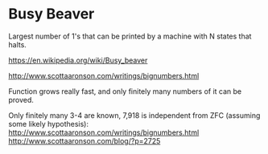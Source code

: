 # Busy Beaver

Largest number of 1's that can be printed by a machine with N states that halts.

<https://en.wikipedia.org/wiki/Busy_beaver>

<http://www.scottaaronson.com/writings/bignumbers.html>

Function grows really fast, and only finitely many numbers of it can be proved.

Only finitely many 3-4 are known, 7,918 is independent from ZFC (assuming some likely hypothesis): <http://www.scottaaronson.com/writings/bignumbers.html> <http://www.scottaaronson.com/blog/?p=2725>
